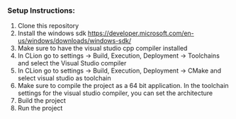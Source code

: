 ### Setup Instructions:
1. Clone this repository
2. Install the windows sdk https://developer.microsoft.com/en-us/windows/downloads/windows-sdk/
3. Make sure to have the visual studio cpp compiler installed
4. In CLion go to settings -> Build, Execution, Deployment -> Toolchains and select the Visual Studio compiler
5. In CLion go to settings -> Build, Execution, Deployment -> CMake and select visual studio as toolchain
6. Make sure to compile the project as a 64 bit application. In the toolchain settings for the visual studio compiler, you can set the architecture
7. Build the project
8. Run the project